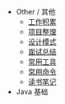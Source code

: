 - Other / 其他
  - [工作积累](/)
  - [项目整理](/项目整理/)
  - [设计模式](/设计模式/)
  - [面试总结](/面试总结/)
  - [常用工具](/常用工具/)
  - [常用命令](/常用命令/)
  - [读书笔记](/读书笔记/)
- Java 基础
